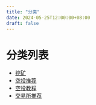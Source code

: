 ```yaml
---
title: "分类"
date: 2024-05-25T12:00:00+08:00
draft: false
---
```


# 分类列表

- [挖矿](/zh/categories/挖矿/)
- [空投推荐](/zh/categories/空投推荐/)
- [空投教程](/zh/categories/空投教程/)
- [交易所推荐](/zh/categories/交易所推荐/) 